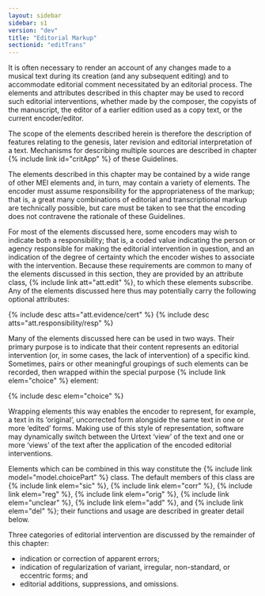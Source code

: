 ```yaml
---
layout: sidebar
sidebar: s1
version: "dev"
title: "Editorial Markup"
sectionid: "editTrans"
---
```


It is often necessary to render an account of any changes made to a musical text during its creation (and any subsequent editing) and to accommodate editorial comment necessitated by an editorial process. The elements and attributes described in this chapter may be used to record such editorial interventions, whether made by the composer, the copyists of the manuscript, the editor of a earlier edition used as a copy text, or the current encoder/editor.

The scope of the elements described herein is therefore the description of features relating to the genesis, later revision and editorial interpretation of a text. Mechanisms for describing multiple sources are described in chapter {% include link id="critApp" %} of these Guidelines.

The elements described in this chapter may be contained by a wide range of other MEI elements and, in turn, may contain a variety of elements. The encoder must assume responsibility for the appropriateness of the markup; that is, a great many combinations of editorial and transcriptional markup are technically possible, but care must be taken to see that the encoding does not contravene the rationale of these Guidelines.

For most of the elements discussed here, some encoders may wish to indicate both a responsibility; that is, a coded value indicating the person or agency responsible for making the editorial intervention in question, and an indication of the degree of certainty which the encoder wishes to associate with the intervention. Because these requirements are common to many of the elements discussed in this section, they are provided by an attribute class, {% include link att="att.edit" %}, to which these elements subscribe. Any of the elements discussed here thus may potentially carry the following optional attributes:

{% include desc atts="att.evidence/cert" %}
{% include desc atts="att.responsibility/resp" %}

Many of the elements discussed here can be used in two ways. Their primary purpose is to indicate that their content represents an editorial intervention (or, in some cases, the lack of intervention) of a specific kind. Sometimes, pairs or other meaningful groupings of such elements can be recorded, then wrapped within the special purpose {% include link elem="choice" %} element:

{% include desc elem="choice" %}

Wrapping elements this way enables the encoder to represent, for example, a text in its ‘original’, uncorrected form alongside the same text in one or more ‘edited’ forms. Making use of this style of representation, software may dynamically switch between the Urtext ‘view’ of the text and one or more ‘views’ of the text after the application of the encoded editorial interventions.

Elements which can be combined in this way constitute the {% include link model="model.choicePart" %} class. The default members of this class are {% include link elem="sic" %}, {% include link elem="corr" %}, {% include link elem="reg" %}, {% include link elem="orig" %}, {% include link elem="unclear" %}, {% include link elem="add" %}, and {% include link elem="del" %}; their functions and usage are described in greater detail below.

Three categories of editorial intervention are discussed by the remainder of this chapter:

- indication or correction of apparent errors;
- indication of regularization of variant, irregular, non-standard, or eccentric forms; and
- editorial additions, suppressions, and omissions.